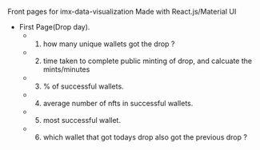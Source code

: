 Front pages for imx-data-visualization
Made with React.js/Material UI

- First Page(Drop day).
    - 1. how many unique wallets got the drop ?
    - 2. time taken to complete public minting of drop, and calcuate the mints/minutes
    - 3. % of successful wallets.
    - 4. average number of nfts in successful wallets.
    - 5. most successful wallet.
    - 6. which wallet that got todays drop also got the previous drop ?

